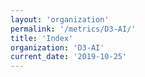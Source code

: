 ```yaml
---
layout: 'organization'
permalink: '/metrics/D3-AI/'
title: 'Index'
organization: 'D3-AI'
current_date: '2019-10-25'
---
```

